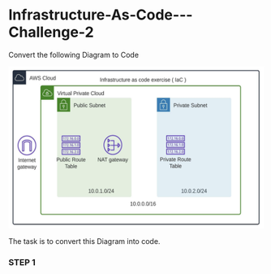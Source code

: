# Infrastructure-As-Code---Challenge-2
Convert the following Diagram to Code

![](image.png)

The task is to convert this Diagram into code. 

### STEP 1 ###


